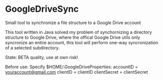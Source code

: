 # GoogleDriveSync
Small tool to synchronize a file structure to a Google Drive account

This tool written in Java solved my problem of synchornizing a directory structure to Google Drive, 
where the offical Google Drive utils only syncronize an entire account, this tool will perform
one-way syncronization of a selected subdirectory.

State: BETA quality, use at own risk!

Before use:
Specify $HOME/.GoogleDriveProperties:
accountID = youraccount@gmail.com
clientID = clientID
clientSecret = clientSecret
